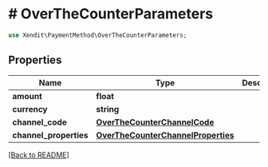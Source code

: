 # # OverTheCounterParameters


```php
use Xendit\PaymentMethod\OverTheCounterParameters;
```
## Properties

| Name | Type | Description | Examples | Notes |
| ------------ | ------------- | ------------- | ------------- | -------------|
| **amount** | **float** |  | null |  [optional] |
| **currency** | **string** |  | null |  [optional] |
| **channel_code** | [**OverTheCounterChannelCode**](OverTheCounterChannelCode.md) |  | null |  |
| **channel_properties** | [**OverTheCounterChannelProperties**](OverTheCounterChannelProperties.md) |  | null |  |


[[Back to README]](../../README.md)

